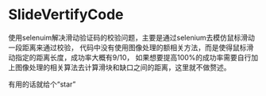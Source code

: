 # SlideVertifyCode
使用selenuim解决滑动验证码的校验问题，主要是通过selenium去模仿鼠标滑动一段距离来通过校验，
代码中没有使用图像处理的额相关方法，而是使得鼠标滑动指定的距离长度，成功率大概有9/10，
如果想要提高100%的成功率需要自行加上图像处理的相关算法去计算滑块和缺口之间的距离，这里就不做赘述。

有用的话就给个“star”


